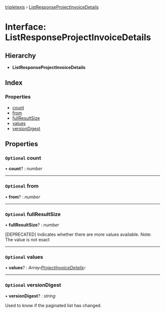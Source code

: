 [tripletexjs](../README.md) › [ListResponseProjectInvoiceDetails](listresponseprojectinvoicedetails.md)

# Interface: ListResponseProjectInvoiceDetails

## Hierarchy

* **ListResponseProjectInvoiceDetails**

## Index

### Properties

* [count](listresponseprojectinvoicedetails.md#optional-count)
* [from](listresponseprojectinvoicedetails.md#optional-from)
* [fullResultSize](listresponseprojectinvoicedetails.md#optional-fullresultsize)
* [values](listresponseprojectinvoicedetails.md#optional-values)
* [versionDigest](listresponseprojectinvoicedetails.md#optional-versiondigest)

## Properties

### `Optional` count

• **count**? : *number*

___

### `Optional` from

• **from**? : *number*

___

### `Optional` fullResultSize

• **fullResultSize**? : *number*

[DEPRECATED] Indicates whether there are more values available. Note: The value is not exact

___

### `Optional` values

• **values**? : *Array‹[ProjectInvoiceDetails](projectinvoicedetails.md)›*

___

### `Optional` versionDigest

• **versionDigest**? : *string*

Used to know if the paginated list has changed.
